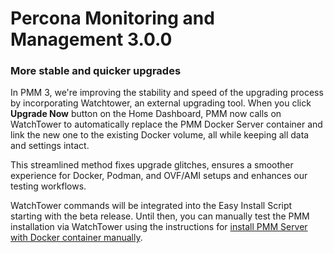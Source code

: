 # Percona Monitoring and Management 3.0.0 

### More stable and quicker upgrades

In PMM 3, we're improving the stability and speed of the upgrading process by incorporating Watchtower, an external upgrading tool. When you click **Upgrade Now** button on the Home Dashboard, PMM now calls on WatchTower to automatically replace the PMM Docker Server container and link the new one to the existing Docker volume, all while keeping all data and settings intact.

This streamlined method fixes upgrade glitches, ensures a smoother experience for Docker, Podman, and OVF/AMI setups and enhances our testing workflows.

WatchTower commands will be integrated into the Easy Install Script starting with the beta release. Until then, you can manually test the PMM installation via WatchTower using the instructions for [install PMM Server with Docker container manually](../install-pmm/install-pmm-server/index.md).